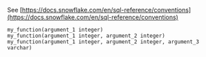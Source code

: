 See [https://docs.snowflake.com/en/sql-reference/conventions](https://docs.snowflake.com/en/sql-reference/conventions)
```
my_function(argument_1 integer)
my_function(argument_1 integer, argument_2 integer)
my_function(argument_1 integer, argument_2 integer, argument_3 varchar)
```
